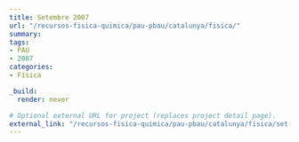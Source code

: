 ```yaml
---
title: Setembre 2007
url: "/recursos-fisica-quimica/pau-pbau/catalunya/fisica/"
summary:
tags:
- PAU
- 2007
categories:
- Física

_build:
  render: never

# Optional external URL for project (replaces project detail page).
external_link: "/recursos-fisica-quimica/pau-pbau/catalunya/fisica/set-2007.pdf"
---
```

